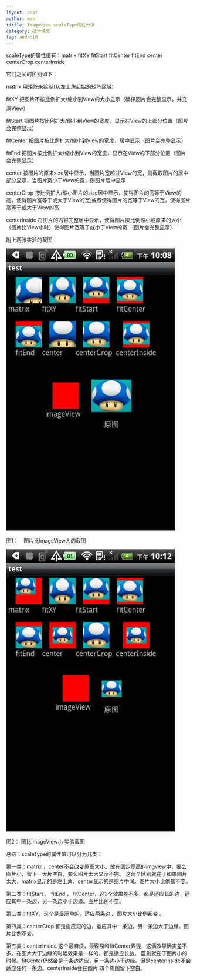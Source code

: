 ```yaml
---
layout: post
author: mxn
titile: ImageView scaleType属性分析
category: 技术博文
tag: android
---
```


scaleType的属性值有：matrix   fitXY  fitStart   fitCenter  fitEnd  center   centerCrop  centerInside

它们之间的区别如下：


matrix 用矩阵来绘制(从左上角起始的矩阵区域)

fitXY  把图片不按比例扩大/缩小到View的大小显示（确保图片会完整显示，并充满View）

fitStart  把图片按比例扩大/缩小到View的宽度，显示在View的上部分位置（图片会完整显示）

fitCenter  把图片按比例扩大/缩小到View的宽度，居中显示（图片会完整显示）

fitEnd   把图片按比例扩大/缩小到View的宽度，显示在View的下部分位置（图片会完整显示）

center  按图片的原来size居中显示，当图片宽超过View的宽，则截取图片的居中部分显示，当图片宽小于View的宽，则图片居中显示

centerCrop  按比例扩大/缩小图片的size居中显示，使得图片的高等于View的高，使得图片宽等于或大于View的宽;或者使得图片的宽等于View的宽，使得图片高等于或大于View的高

centerInside  将图片的内容完整居中显示，使得图片按比例缩小或原来的大小（图片比View小时）使得图片宽等于或小于View的宽 （图片会完整显示）

<!-- more -->

附上两张实验的截图:

![](https://raw.githubusercontent.com/mxn21/mxn21.github.io/master/public/img/img22.png)

图1：　图片比ImageView大的截图

![](https://raw.githubusercontent.com/mxn21/mxn21.github.io/master/public/img/img23.png)

图2： 图比ImageView小 实验截图


总结：scaleType的属性值可以分为几类：

第一类：matrix ，center不会改变原图大小。放在固定宽高的imgview中，要么图片小，留下一大片空白，要么图片太大显示不完。
这两个区别就在于如果图片太大，matrix显示的是左上角，center显示的是图片中间。图片大小比例都不变。

第二类：fitStart ， fitEnd ， fitCenter，这3个效果差不多，都是适应长的边，适应其中一条边，另一条边小于边缘。图片比例不变。

第三类：fitXY。这个是最简单的。适应两条边 。图片大小比例都变 。

第四类：centerCrop 都是适应短的边，适应其中一条边，另一条边大于边缘。图片比例不变。

第五类：centerInside 这个最麻烦，最容易和fitCenter弄混，这俩效果确实差不多。在图片大于边缘的时候效果是一样的，都是适应长边。
区别就在于图片小的时候。fitCenter仍然会是一条边适应，另一条边小于边缘。但是centerInside不会适应任何一条边。centerInside会在图片
四个周围留下空白。